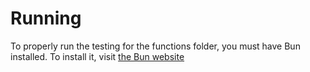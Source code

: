 # Running
To properly run the testing for the functions folder, you must have Bun installed. To install it, visit [the Bun website](https://bun.sh/)
